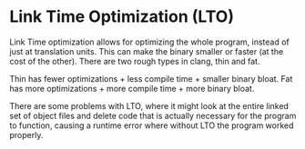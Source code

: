 # Link Time Optimization (LTO)

Link Time optimization allows for optimizing the whole program, instead of just at translation units. This can make the binary smaller or faster (at the cost of the other).
There are two rough types in clang, thin and fat.

Thin has fewer optimizations + less compile time + smaller binary bloat.
Fat has more optimizations + more compile time + more binary bloat.

There are some problems with LTO, where it might look at the entire linked set of object files and delete code that is actually necessary for the program to function, causing a runtime error where without LTO the program worked properly.
